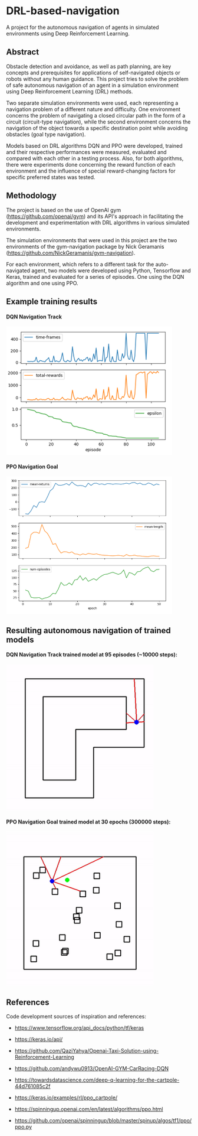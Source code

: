 # DRL-based-navigation
A project for the autonomous navigation of agents in simulated environments using Deep Reinforcement Learning.

## Abstract
Obstacle detection and avoidance, as well as path planning, are key concepts and prerequisites for applications of self-navigated objects or robots without any human guidance. This project tries to solve the problem of safe autonomous navigation of an agent in a simulation environment using Deep Reinforcement Learning (DRL) methods.

Two separate simulation environments were used, each representing a navigation problem of a different nature and difficulty. One environment concerns the problem of navigating a closed circular path in the form of a circuit (circuit-type navigation), while the second environment concerns the navigation of the object towards a specific destination point while avoiding obstacles (goal type navigation).

Models based on DRL algorithms DQN and PPO were developed, trained and their respective performances were measured, evaluated and compared with each other in a testing process. Also, for both algorithms, there were experiments done concerning the reward function of each environment and the influence of special reward-changing factors for specific preferred states was tested.

## Methodology
The project is based on the use of OpenAI gym (https://github.com/openai/gym) and its API's approach in facilitating the development and experimentation with DRL algorithms in various simulated environments.

The simulation environments that were used in this project are the two environments of the gym-navigation package by Nick Geramanis (https://github.com/NickGeramanis/gym-navigation).

For each environment, which refers to a different task for the auto-navigated agent, two models were developed using Python, Tensorflow and Keras, trained and evaluated for a series of episodes. One using the DQN algorithm and one using PPO.

## Example training results

#### DQN Navigation Track
<img src="images/NavTrack_DQN_RF_TRAIN.png" width="450px">

#### PPO Navigation Goal
<img src="images/NavGoal_PPO_BEST_TRAIN.png" width="450px">


## Resulting autonomous navigation of trained models

#### DQN Navigation Track trained model at 95 episodes (~10000 steps):
<img src="images/DQN-NavTrack-95.gif" width="400px">

#### PPO Navigation Goal trained model at 30 epochs (300000 steps):
<img src="images/PPO-NavGoal-30.gif" width="400px">


## References
Code development sources of inspiration and references:
- https://www.tensorflow.org/api_docs/python/tf/keras
- https://keras.io/api/
- https://github.com/QaziYahya/Openai-Taxi-Solution-using-Reinforcement-Learning
- https://github.com/andywu0913/OpenAI-GYM-CarRacing-DQN
- https://towardsdatascience.com/deep-q-learning-for-the-cartpole-44d761085c2f

- https://keras.io/examples/rl/ppo_cartpole/
- https://spinningup.openai.com/en/latest/algorithms/ppo.html
- https://github.com/openai/spinningup/blob/master/spinup/algos/tf1/ppo/ppo.py
